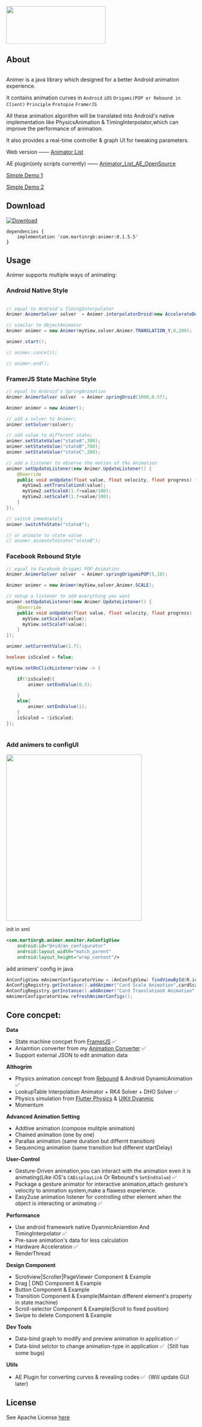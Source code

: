<img src="https://raw.githubusercontent.com/MartinRGB/Animer/master/art/logo.png?token=ABVV6IRDJX54663FGBF3NAC5633SY" alt="" data-canonical-src="https://raw.githubusercontent.com/MartinRGB/Animer/master/art/logo.png?token=ABVV6IRDJX54663FGBF3NAC5633SY" width="264" height="100" />

## About

<img src="https://raw.githubusercontent.com/MartinRGB/Animer/master/art/gifs.gif" alt="" data-canonical-src="https://raw.githubusercontent.com/MartinRGB/Animer/master/art/gifs.gif"/>

Animer is a java library which designed for a better Android animation experience.

It contains animation curves in `Android` `iOS` `Origami(POP or Rebound in Client)` `Principle` `Protopie` `FramerJS`

All these animation algorithm will be translated into Android's native implementation like PhysicsAnimation & TimingInterpolator,which can improve the performance of animation.

It also provides a real-time controller & graph UI for tweaking parameters. 

Web version —— [Animator List](http://www.martinrgb.com/Animator_List/#)

AE plugin(only scripts currently) —— [Animator_List_AE_OpenSource](https://github.com/MartinRGB/Animator_List_AE_OpenSource)

[Simple Demo 1](https://github.com/MartinRGB/Animer/files/3948871/app-debug_2.zip)

[Simple Demo 2](https://github.com/MartinRGB/Animer/files/3948863/app-debug.zip)

## Download
[ ![Download](https://api.bintray.com/packages/martinrgb/animer/animer/images/download.svg?version=0.1.5.5) ](https://bintray.com/martinrgb/animer/animer/0.1.5.5/link)


```
dependencies {
    implementation 'com.martinrgb:animer:0.1.5.5'
}
```

## Usage

Animer supports multiple ways of animating:

### Android Native Style
```java
  
// equal to Android's TimingInterpolator
Animer.AnimerSolver solver  = Animer.interpolatorDroid(new AccelerateDecelerateInterpolator(),600)

// similar to ObjectAnimator 
Animer animer = new Animer(myView,solver,Animer.TRANSLATION_Y,0,200);

animer.start();

// animer.cancel();

// animer.end();

```

### FramerJS State Machine Style
```java
// equal to Android's SpringAnimation
Animer.AnimerSolver solver  = Animer.springDroid(1000,0.5f);

Animer animer = new Animer();

// add a solver to Animer; 
animer.setSolver(solver);

// add value to different state;
animer.setStateValue("stateA",300);
animer.setStateValue("stateB",700);
animer.setStateValue("stateC",200);

// add a listener to observe the motion of the Animation
animer.setUpdateListener(new Animer.UpdateListener() {
    @Override
    public void onUpdate(float value, float velocity, float progress) {
      myView1.setTranslationX(value);
      myView2.setScaleX(1.f+value/100);
      myView2.setScaleY(1.f+value/100);
    }
});

// switch immediately
animer.switchToState("stateA");

// or animate to state value
// animer.animateToState("stateB");
```

### Facebook Rebound Style
```java
// equal to Facebook Origami POP Animation
Animer.AnimerSolver solver  = Animer.springOrigamiPOP(5,10);

Animer animer = new Animer(myView,solver,Animer.SCALE);

// setup a listener to add everything you want
animer.setUpdateListener(new Animer.UpdateListener() {
    @Override
    public void onUpdate(float value, float velocity, float progress) 
      myView.setScaleX(value);
      myView.setScaleY(value);
    }
});

animer.setCurrentValue(1.f);

boolean isScaled = false;

myView.setOnClickListener(view -> {

    if(!isScaled){
        animer.setEndValue(0.5);

    }
    else{
        animer.setEndValue(1);
    }
    isScaled = !isScaled;
});
  
```

### Add animers to configUI

<img src="https://raw.githubusercontent.com/MartinRGB/Animer/master/art/configui.jpg?token=ABVV6IQRHX6MK3KK4RIFMLS564BKG" alt="" data-canonical-src="https://raw.githubusercontent.com/MartinRGB/Animer/master/art/configui.jpg?token=ABVV6IQRHX6MK3KK4RIFMLS564BKG" width="360" height="441" />

init in xml

```xml
<com.martinrgb.animer.monitor.AnConfigView
    android:id="@+id/an_configurator"
    android:layout_width="match_parent"
    android:layout_height="wrap_content"/>
```

add animers' config in java

```java
AnConfigView mAnimerConfiguratorView = (AnConfigView) findViewById(R.id.an_configurator);
AnConfigRegistry.getInstance().addAnimer("Card Scale Animation",cardScaleAnimer);
AnConfigRegistry.getInstance().addAnimer("Card TranslationX Animation",cardTransXAnimer);
mAnimerConfiguratorView.refreshAnimerConfigs();
```


## Core concpet:

**Data**

- State machine concpet from [FramerJS](https://github.com/koenbok/Framer/tree/master/framer) ✅
- Aniamtion converter from my [Animation Converter](https://github.com/MartinRGB/AndroidInterpolator_AE) ✅
- Support external JSON to edit animation data

**Althogrim**

- Physics animation concept from [Rebound](https://github.com/facebook/rebound) & Android DynamicAnimation ✅
- LookupTable Interpolation Animator + RK4 Solver + DHO Solver ✅
- Physics simulation from [Flutter Physics](https://api.flutter.dev/flutter/physics/physics-library.html) & [UIKit Dyanmic](https://developer.apple.com/documentation/uikit/animation_and_haptics/uikit_dynamics)
- Momentum

**Advanced Animation Setting**

- Addtive animation (compose mulitple animation)
- Chained animation (one by one)
- Parallax animation (same duration but differnt transition)
- Sequencing animation (same transition but different startDelay)

**User-Control**

- Gesture-Driven animation,you can interact with the animation even it is animating(Like iOS's `CADisplayLink` Or Rebound's `SetEndValue`) ✅
- Package a gesture animator for interactive animation,attach gesture's velocity to animation system,make a flawess experience.
- Easy2use animation listener for controlling other element when the object is interacting or animating ✅

**Performance**

- Use android framework native DyanmicAniamtion And TimingInterpolator ✅
- Pre-save animation's data for less calculation
- Hardware Acceleration ✅
- RenderThread

**Design Component**

- Scrollview|Scroller|PageViewer Component & Example
- Drag | DND Component & Example
- Button Component & Example
- Transition Component & Example(Maintain different element's property in state machine)
- Scroll-selector Component & Example(Scroll to fixed position)
- Swipe to delete Component & Example

**Dev Tools**

- Data-bind graph to modify and preview animation in application ✅
- Data-bind selctor to change animation-type in application ✅（Still has some bugs)

**Utils**

- AE Plugin for converting curves & revealing codes ✅（Will update GUI later)

## License 

See Apache License [here](https://github.com/MartinRGB/Animer/blob/master/LICENSE)
